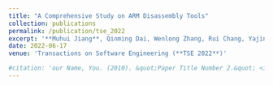 ```yaml
---
title: "A Comprehensive Study on ARM Disassembly Tools"
collection: publications
permalink: /publication/tse_2022
excerpt: '**Muhui Jiang**, Qinming Dai, Wenlong Zhang, Rui Chang, Yajin Zhou, Xiapu Luo, Ruoyu Wang, Yang Liu, Kui Ren'
date: 2022-06-17
venue: 'Transactions on Software Engineering (**TSE 2022**)'

#citation: 'our Name, You. (2010). &quot;Paper Title Number 2.&quot; <i>Journal 1</i>. 1(2).'
---
```

